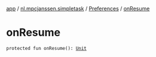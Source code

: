 [app](../../index.md) / [nl.mpcjanssen.simpletask](../index.md) / [Preferences](index.md) / [onResume](.)

# onResume

`protected fun onResume(): `[`Unit`](https://kotlinlang.org/api/latest/jvm/stdlib/kotlin/-unit/index.html)